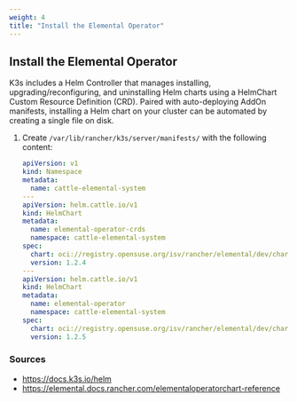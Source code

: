 ```yaml
---
weight: 4
title: "Install the Elemental Operator"
---
```


## Install the Elemental Operator
K3s includes a Helm Controller that manages installing, upgrading/reconfiguring, and uninstalling Helm charts using a HelmChart Custom Resource Definition (CRD). Paired with auto-deploying AddOn manifests, installing a Helm chart on your cluster can be automated by creating a single file on disk.

1. Create `/var/lib/rancher/k3s/server/manifests/` with the following content:
    ```yaml
    apiVersion: v1
    kind: Namespace
    metadata:
      name: cattle-elemental-system
    ---
    apiVersion: helm.cattle.io/v1
    kind: HelmChart
    metadata:
      name: elemental-operator-crds
      namespace: cattle-elemental-system
    spec:
      chart: oci://registry.opensuse.org/isv/rancher/elemental/dev/charts/rancher/elemental-operator-crds-chart
      version: 1.2.4
    ---
    apiVersion: helm.cattle.io/v1
    kind: HelmChart
    metadata:
      name: elemental-operator
      namespace: cattle-elemental-system
    spec:
      chart: oci://registry.opensuse.org/isv/rancher/elemental/dev/charts/rancher/elemental-operator-chart
      version: 1.2.5
    ```

### Sources
- https://docs.k3s.io/helm
- https://elemental.docs.rancher.com/elementaloperatorchart-reference